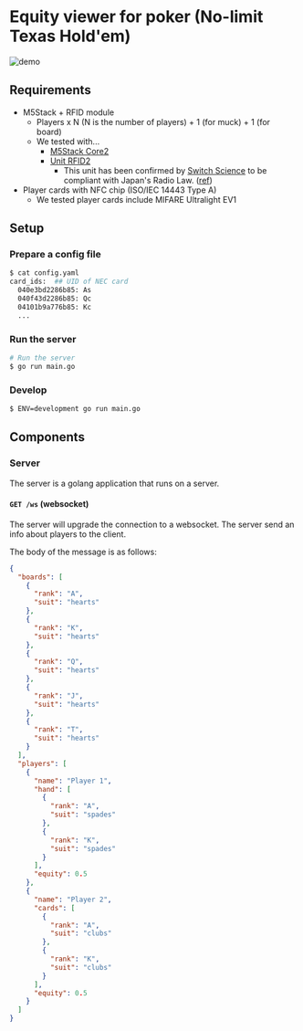 # Equity viewer for poker (No-limit Texas Hold'em)

![demo](./doc/media/demo.gif)

## Requirements

- M5Stack + RFID module
  - Players x N (N is the number of players) + 1 (for muck) + 1 (for board)
  - We tested with...
    - [M5Stack Core2](https://docs.m5stack.com/en/core/core2)
    - [Unit RFID2](https://docs.m5stack.com/en/unit/rfid2)
      - This unit has been confirmed by [Switch Science](https://www.switch-science.com/products/8301) to be compliant with Japan's Radio Law. ([ref](https://mag.switch-science.com/2022/05/24/m5stack-3/))
- Player cards with NFC chip (ISO/IEC 14443 Type A)
  - We tested player cards include MIFARE Ultralight EV1

## Setup

### Prepare a config file

```bash
$ cat config.yaml
card_ids:  ## UID of NEC card
  040e3bd2286b85: As
  040f43d2286b85: Qc
  04101b9a776b85: Kc
  ...
```

### Run the server

```bash
# Run the server
$ go run main.go
```

### Develop

```bash
$ ENV=development go run main.go
```

## Components

### Server

The server is a golang application that runs on a server.

#### `GET /ws` (websocket)

The server will upgrade the connection to a websocket. The server send an info about players to the client.

The body of the message is as follows:

```json
{
  "boards": [
    {
      "rank": "A",
      "suit": "hearts"
    },
    {
      "rank": "K",
      "suit": "hearts"
    },
    {
      "rank": "Q",
      "suit": "hearts"
    },
    {
      "rank": "J",
      "suit": "hearts"
    },
    {
      "rank": "T",
      "suit": "hearts"
    }
  ],
  "players": [
    {
      "name": "Player 1",
      "hand": [
        {
          "rank": "A",
          "suit": "spades"
        },
        {
          "rank": "K",
          "suit": "spades"
        }
      ],
      "equity": 0.5
    },
    {
      "name": "Player 2",
      "cards": [
        {
          "rank": "A",
          "suit": "clubs"
        },
        {
          "rank": "K",
          "suit": "clubs"
        }
      ],
      "equity": 0.5
    }
  ]
}
```
